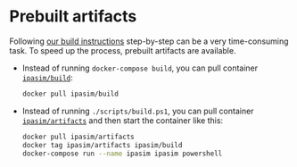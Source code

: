 # Prebuilt artifacts

Following [our build instructions](build.md) step-by-step can be a very
time-consuming task. To speed up the process, prebuilt artifacts are available.

- Instead of running `docker-compose build`, you can pull container
  [`ipasim/build`](https://hub.docker.com/r/ipasim/build):

  ```bash
  docker pull ipasim/build
  ```

- Instead of running `./scripts/build.ps1`, you can pull container
  [`ipasim/artifacts`](https://hub.docker.com/r/ipasim/artifacts) and then start
  the container like this:

  ```bash
  docker pull ipasim/artifacts
  docker tag ipasim/artifacts ipasim/build
  docker-compose run --name ipasim ipasim powershell
  ```
